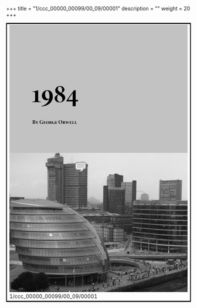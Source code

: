 +++
title = "1/ccc_00000_00099/00_09/00001"
description = ""
weight = 20
+++

<table style="border:2px solid black;max-width:800px;max-height:800px;" 
><tr><td>
<img class="center-fit-jpg"
src="/jpg_/out_jpg_1984__001.jpg">
1/ccc_00000_00099/00_09/00001
</img></td></tr></table>
